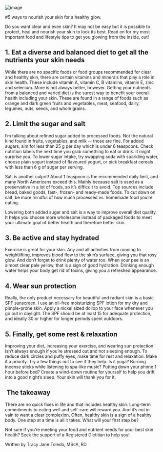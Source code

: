 ![image](https://tracyjanenutrition.com/wp-content/uploads/2019/07/summer-skin.jpeg)


#5 ways to nourish your skin for a healthy glow. 


<!-- wp:paragraph -->
<p>Do you want clear and even skin? It may not be easy but it is possible to protect, heal and nourish your skin to look its best. Read on for my most important food and lifestyle tips to get you glowing from the inside, out!</p>
<!-- /wp:paragraph -->

<!-- wp:heading -->
<h2>1. <strong>Eat a diverse and balanced diet to get all the nutrients your skin needs</strong></h2>
<!-- /wp:heading -->

<!-- wp:paragraph -->
<p>While there are no specific foods or food groups recommended for clear and healthy skin, there are certain vitamins and minerals that play a role in skin health. These include vitamin A, vitamin C, B vitamins, vitamin E, zinc and selenium. More is not always better, however. Getting your nutrients from a balanced and varied diet is the surest way to benefit your overall health including your skin. These are found in a range of foods such as orange and dark green fruits and vegetables, meat, seafood, dairy, legumes, nuts, seeds, and whole grains.</p>
<!-- /wp:paragraph -->

<!-- wp:heading -->
<h2><strong>2. Limit the sugar and salt</strong></h2>
<!-- /wp:heading -->

<!-- wp:paragraph -->
<p>I’m talking about refined sugar added to processed foods. Not the natural kind found in fruits, vegetables, and milk -- those are fine. For added sugars, aim for less than 25 g per day which is under 6 teaspoons. Check nutrition labels the next time you grab something to eat or drink. It might surprise you. To lower sugar intake, try swapping soda with sparkling water, choose plain yogurt instead of flavoured yogurt, or pick breakfast cereals with less than 6 g of sugar per serving.</p>
<!-- /wp:paragraph -->

<!-- wp:paragraph -->
<p>Salt is another culprit! About 1 teaspoon is the recommended daily limit, and many North Americans exceed this. Mainly because salt is used as a preservative in a lot of foods, so it’s difficult to avoid. Top sources include bread, baked goods, fast-, frozen- and ready-made foods. To cut down on salt, be more mindful of how much processed vs. homemade food you’re eating.</p>
<!-- /wp:paragraph -->

<!-- wp:paragraph -->
<p>Lowering both added sugar and salt is a way to improve overall diet quality. It helps you choose more wholesome instead of packaged foods to meet your ultimate goal of better health and therefore better skin.&nbsp;</p>
<!-- /wp:paragraph -->

<!-- wp:heading -->
<h2><strong>3. Be active and stay hydrated</strong></h2>
<!-- /wp:heading -->

<!-- wp:paragraph -->
<p>Exercise is great for your skin. Any and all activities from running to weightlifting, improves blood flow to the skin’s surface, giving you that rosy glow. And don’t forget to drink plenty of water too. When your pee is an almost clear pale yellow, that is a sign of good hydration. Drinking enough water helps your body get rid of toxins, giving you a refreshed appearance. </p>
<!-- /wp:paragraph -->

<!-- wp:heading -->
<h2><strong>4. Wear sun protection</strong></h2>
<!-- /wp:heading -->

<!-- wp:paragraph -->
<p>Really, the only product necessary for beautiful and radiant skin is a basic SPF sunscreen. I use an oil-free moisturizing SPF lotion for my dry and pimple-prone skin. Apply a nickel sized dollop to your face whenever you go out in daylight. The SPF should be at least 15 for adequate protection, and ideally 30 or higher for longer periods spent outdoors.</p>
<!-- /wp:paragraph -->

<!-- wp:heading -->
<h2><strong>5. Finally, get some rest &amp; relaxation</strong></h2>
<!-- /wp:heading -->

<!-- wp:paragraph -->
<p>Improving your diet, increasing your exercise, and wearing sun protection isn’t always enough if you’re stressed out and not sleeping enough. To reduce dark circles and puffy eyes, make time for rest and relaxation. Make it a priority. Try a few things out to see if they help. Is it yoga? Burning incense sticks while listening to spa-like music? Putting down your phone 1 hour before bed? Create a wind-down routine for yourself to help you drift into a good night’s sleep. Your skin will thank you for it.</p>
<!-- /wp:paragraph -->

<!-- wp:heading -->
<h2><strong>&nbsp;The takeaway</strong></h2>
<!-- /wp:heading -->

<!-- wp:paragraph -->
<p>There are no quick fixes in life and that includes healthy skin. Long-term commitments to eating well and self-care will reward you. And it’s not in vain to want a clear complexion. Often, healthy skin is a sign of a healthy body. One step at a time is all it takes. What will your first step be?</p>
<!-- /wp:paragraph -->

<!-- wp:paragraph -->
<p>Not sure if you’re meeting your food and nutrient needs for your best skin health? Seek the support of a Registered Dietitian to help you!</p>
<!-- /wp:paragraph -->

<!-- wp:paragraph -->
<p></p>
<!-- /wp:paragraph -->

<!-- wp:paragraph -->
<p>Written by Tracy Jane Toledo, MScA, RD<br></p>
<!-- /wp:paragraph -->
